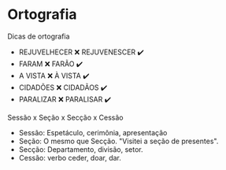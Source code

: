 # Ortografia

Dicas de ortografia

- REJUVELHECER :x:    REJUVENESCER :heavy_check_mark:
- FARAM :x:           FARÃO :heavy_check_mark:
- A VISTA :x:         À VISTA :heavy_check_mark:
- CIDADÕES :x:        CIDADÃOS :heavy_check_mark:
- PARALIZAR :x:       PARALISAR :heavy_check_mark:


Sessão x Seção x Secção x Cessão

- Sessão: Espetáculo, cerimônia, apresentação
- Seção: O mesmo que Secção. "Visitei a seção de presentes".
- Secção: Departamento, divisão, setor.
- Cessão: verbo ceder, doar, dar.
